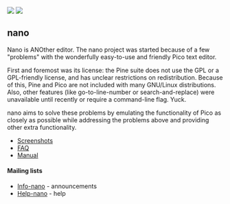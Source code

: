 [![](https://img.shields.io/chocolatey/v/nano?color=green&label=nano)](https://chocolatey.org/packages/nano) [![](https://img.shields.io/chocolatey/dt/nano)](https://chocolatey.org/packages/nano)

## nano
Nano is ANOther editor.  The nano project was started because of a few "problems" with the wonderfully easy-to-use and friendly Pico text editor.

First and foremost was its license: the Pine suite does not use the GPL or a GPL-friendly license, and has unclear restrictions on
redistribution.  Because of this, Pine and Pico are not included with many GNU/Linux distributions.  Also, other features (like go-to-line-number or search-and-replace) were unavailable until recently or require a command-line flag.  Yuck.

nano aims to solve these problems by emulating the functionality of Pico as closely as possible while addressing the problems above and providing other extra functionality.

* [Screenshots](https://www.nano-editor.org/screenshots.php)
* [FAQ](https://www.nano-editor.org/dist/latest/faq.html)
* [Manual](https://www.nano-editor.org/docs.php)

#### Mailing lists
* [Info-nano](https://lists.gnu.org/mailman/listinfo/info-nano) - announcements
* [Help-nano](https://lists.gnu.org/mailman/listinfo/help-nano) - help